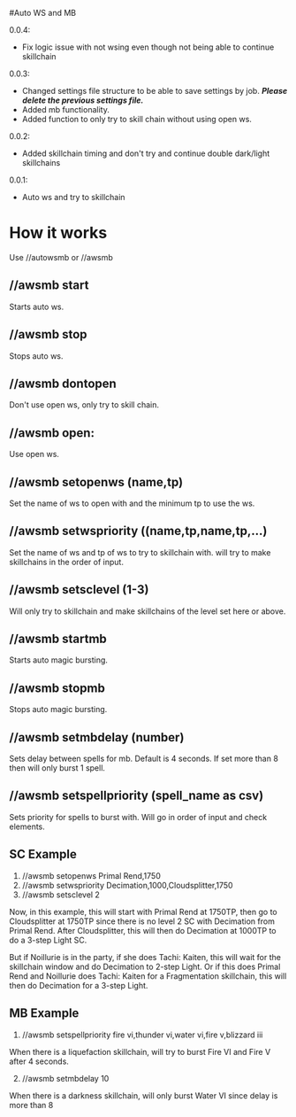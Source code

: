 #Auto WS and MB

0.0.4:
- Fix logic issue with not wsing even though not being able to continue skillchain

0.0.3: 
- Changed settings file structure to be able to save settings by job. ***Please delete the previous settings file.***
- Added mb functionality.
- Added function to only try to skill chain without using open ws.

0.0.2: 
- Added skillchain timing and don't try and continue double dark/light skillchains

0.0.1: 
- Auto ws and try to skillchain

# How it works

Use //autowsmb or //awsmb

## //awsmb start

Starts auto ws.

## //awsmb stop

Stops auto ws.

## //awsmb dontopen

Don't use open ws, only try to skill chain.

## //awsmb open: 

Use open ws.
		
## //awsmb setopenws (name,tp)

Set the name of ws to open with and the minimum tp to use the ws.

## //awsmb setwspriority ((name,tp,name,tp,...)

Set the name of ws and tp of ws to try to skillchain with. will try to make skillchains in the order of input.

## //awsmb setsclevel (1-3)

Will only try to skillchain and make skillchains of the level set here or above.

## //awsmb startmb

Starts auto magic bursting.
		
## //awsmb stopmb

Stops auto magic bursting.
			
## //awsmb setmbdelay (number) 

Sets delay between spells for mb. Default is 4 seconds. If set more than 8 then will only burst 1 spell.

## //awsmb setspellpriority (spell_name as csv)

Sets priority for spells to burst with. Will go in order of input and check elements.

## SC Example

1. //awsmb setopenws Primal Rend,1750
2. //awsmb setwspriority Decimation,1000,Cloudsplitter,1750
3. //awsmb setsclevel 2

Now, in this example, this will start with Primal Rend at 1750TP, then go to Cloudsplitter at 1750TP since there is no level 2 SC with Decimation from Primal Rend. After Cloudsplitter, this will then do Decimation at 1000TP to do a 3-step Light SC.

But if Noillurie is in the party, if she does Tachi: Kaiten, this will wait for the skillchain window and do Decimation to 2-step Light. Or if this does Primal Rend and Noillurie does Tachi: Kaiten for a Fragmentation skillchain, this will then do Decimation for a 3-step Light.

## MB Example

1. //awsmb setspellpriority fire vi,thunder vi,water vi,fire v,blizzard iii

When there is a liquefaction skillchain, will try to burst Fire VI and Fire V after 4 seconds.

2. //awsmb setmbdelay 10

When there is a darkness skillchain, will only burst Water VI since delay is more than 8